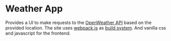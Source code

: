 # Weather App

Provides a UI to make requests to the [OpenWeather API](https://openweathermap.org/) based on the provided location.
The site uses [webpack.js](https://webpack.js.org/) as [build system](https://en.wikipedia.org/wiki/Build_automation).
And vanilla css and javascript for the frontend.
